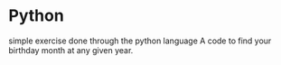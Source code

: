 # Python
simple exercise done through the python language
A code to find your birthday month at any given year.
